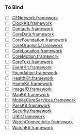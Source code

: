 ### To Bind
- [ ] [CFNetwork.framework](https://github.com/xamarin/xamarin-macios/wiki/CFNetwork-watchOS-Beta1)
- [ ] [ClockKit.framework](https://github.com/xamarin/xamarin-macios/wiki/ClockKit-watchOS-Beta1)
- [ ] [Contacts.framework](https://github.com/xamarin/xamarin-macios/wiki/Contacts-watchOS-Beta1)
- [ ] [CoreData.framework](https://github.com/xamarin/xamarin-macios/wiki/CoreData-watchOS-Beta1)
- [ ] [CoreFoundation.framework](https://github.com/xamarin/xamarin-macios/wiki/CoreFoundation-watchOS-Beta1)
- [ ] [CoreGraphics.framework](https://github.com/xamarin/xamarin-macios/wiki/CoreGraphics-watchOS-Beta1)
- [ ] [CoreLocation.framework](https://github.com/xamarin/xamarin-macios/wiki/CoreLocation-watchOS-Beta1)
- [ ] [CoreMotion.framework](https://github.com/xamarin/xamarin-macios/wiki/CoreMotion-watchOS-Beta1)
- [ ] [CoreText.framework](https://github.com/xamarin/xamarin-macios/wiki/CoreText-watchOS-Beta1)
- [ ] [EventKit.framework](https://github.com/xamarin/xamarin-macios/wiki/EventKit-watchOS-Beta1)
- [ ] [Foundation.framework](https://github.com/xamarin/xamarin-macios/wiki/Foundation-watchOS-Beta1)
- [ ] [HealthKit.framework](https://github.com/xamarin/xamarin-macios/wiki/HealthKit-watchOS-Beta1)
- [ ] [HomeKit.framework](https://github.com/xamarin/xamarin-macios/wiki/HomeKit-watchOS-Beta1)
- [ ] [ImageIO.framework](https://github.com/xamarin/xamarin-macios/wiki/ImageIO-watchOS-Beta1)
- [ ] [MapKit.framework](https://github.com/xamarin/xamarin-macios/wiki/MapKit-watchOS-Beta1)
- [ ] [MobileCoreServices.framework](https://github.com/xamarin/xamarin-macios/wiki/MobileCoreServices-watchOS-Beta1)
- [ ] [PassKit.framework](https://github.com/xamarin/xamarin-macios/wiki/PassKit-watchOS-Beta1)
- [ ] [Security.framework](https://github.com/xamarin/xamarin-macios/wiki/Security-watchOS-Beta1)
- [ ] [UIKit.framework](https://github.com/xamarin/xamarin-macios/wiki/UIKit-watchOS-Beta1)
- [ ] [WatchConnectivity.framework](https://github.com/xamarin/xamarin-macios/wiki/WatchConnectivity-watchOS-Beta1)
- [ ] [WatchKit.framework](https://github.com/xamarin/xamarin-macios/wiki/WatchKit-watchOS-Beta1)
